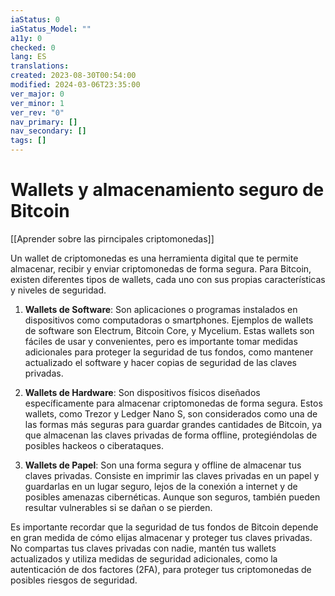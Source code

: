 ```yaml
---
iaStatus: 0
iaStatus_Model: ""
a11y: 0
checked: 0
lang: ES
translations: 
created: 2023-08-30T00:54:00
modified: 2024-03-06T23:35:00
ver_major: 0
ver_minor: 1
ver_rev: "0"
nav_primary: []
nav_secondary: []
tags: []
---
```

# Wallets y almacenamiento seguro de Bitcoin

[[Aprender sobre las pirncipales criptomonedas]]

Un wallet de criptomonedas es una herramienta digital que te permite almacenar, recibir y enviar criptomonedas de forma segura. Para Bitcoin, existen diferentes tipos de wallets, cada uno con sus propias características y niveles de seguridad.

1. **Wallets de Software**: Son aplicaciones o programas instalados en dispositivos como computadoras o smartphones. Ejemplos de wallets de software son Electrum, Bitcoin Core, y Mycelium. Estas wallets son fáciles de usar y convenientes, pero es importante tomar medidas adicionales para proteger la seguridad de tus fondos, como mantener actualizado el software y hacer copias de seguridad de las claves privadas.

2. **Wallets de Hardware**: Son dispositivos físicos diseñados específicamente para almacenar criptomonedas de forma segura. Estos wallets, como Trezor y Ledger Nano S, son considerados como una de las formas más seguras para guardar grandes cantidades de Bitcoin, ya que almacenan las claves privadas de forma offline, protegiéndolas de posibles hackeos o ciberataques.

3. **Wallets de Papel**: Son una forma segura y offline de almacenar tus claves privadas. Consiste en imprimir las claves privadas en un papel y guardarlas en un lugar seguro, lejos de la conexión a internet y de posibles amenazas cibernéticas. Aunque son seguros, también pueden resultar vulnerables si se dañan o se pierden.

Es importante recordar que la seguridad de tus fondos de Bitcoin depende en gran medida de cómo elijas almacenar y proteger tus claves privadas. No compartas tus claves privadas con nadie, mantén tus wallets actualizados y utiliza medidas de seguridad adicionales, como la autenticación de dos factores (2FA), para proteger tus criptomonedas de posibles riesgos de seguridad.
